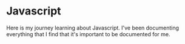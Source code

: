 # Javascript
Here is my journey learning about Javascript. I've been documenting everything that I find that it's important to be documented for me.